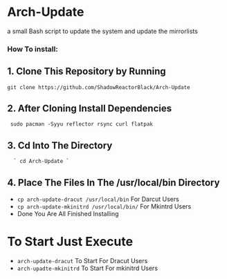 # Arch-Update
a small Bash script to update the system and update the mirrorlists

### How To install:
## 1. Clone This Repository by Running
   ` git clone https://github.com/ShadowReactorBlack/Arch-Update `
## 2. After Cloning Install Dependencies
   ` sudo pacman -Syyu reflector rsync curl flatpak`
## 3. Cd Into The Directory
      ` cd Arch-Update `
## 4. Place The Files In The /usr/local/bin Directory      
   - ` cp arch-update-dracut /usr/local/bin ` For Darcut Users
   - ` cp arch-update-mkinitrd /usr/local/bin/ ` For Mkintrd Users
- Done You Are All Finished Installing

# To Start Just Execute
- ` arch-update-dracut ` To Start For Dracut Users 
- `arch-upadte-mkinitrd` To Start For mkinitrd Users 
